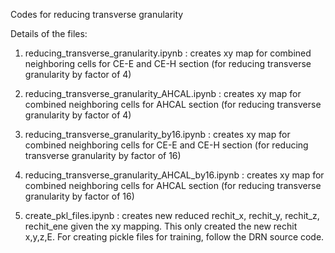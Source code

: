 Codes for reducing transverse granularity

Details of the files:

1) reducing_transverse_granularity.ipynb : creates xy map for combined neighboring cells for CE-E and CE-H section (for reducing transverse granularity by factor of 4)

2) reducing_transverse_granularity_AHCAL.ipynb : creates xy map for combined neighboring cells for AHCAL section (for reducing transverse granularity by factor of 4)

3) reducing_transverse_granularity_by16.ipynb : creates xy map for combined neighboring cells for CE-E and CE-H section (for reducing transverse granularity by factor of 16)

4) reducing_transverse_granularity_AHCAL_by16.ipynb : creates xy map for combined neighboring cells for AHCAL section (for reducing transverse granularity by factor of 16)

5) create_pkl_files.ipynb : creates new reduced rechit_x, rechit_y, rechit_z, rechit_ene given the xy mapping. This only created the new rechit x,y,z,E. For creating pickle files for training, follow the DRN source code.
